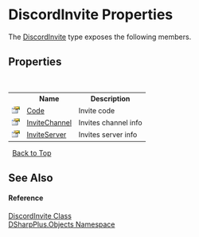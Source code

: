 # DiscordInvite Properties
 

The <a href="6c6db59d-eb63-dd1c-2bfa-3030468d7a97">DiscordInvite</a> type exposes the following members.


## Properties
&nbsp;<table><tr><th></th><th>Name</th><th>Description</th></tr><tr><td>![Public property](media/pubproperty.gif "Public property")</td><td><a href="4c8886d2-4523-f2f8-fab1-9c36a370eebe">Code</a></td><td>
Invite code</td></tr><tr><td>![Public property](media/pubproperty.gif "Public property")</td><td><a href="e65f00fc-c504-b426-6196-0109d23f6209">InviteChannel</a></td><td>
Invites channel info</td></tr><tr><td>![Public property](media/pubproperty.gif "Public property")</td><td><a href="a524f088-834d-809a-d3c4-ad39ecff0fab">InviteServer</a></td><td>
Invites server info</td></tr></table>&nbsp;
<a href="#discordinvite-properties">Back to Top</a>

## See Also


#### Reference
<a href="6c6db59d-eb63-dd1c-2bfa-3030468d7a97">DiscordInvite Class</a><br /><a href="b70db947-75ff-488f-5245-350c6ca1e522">DSharpPlus.Objects Namespace</a><br />